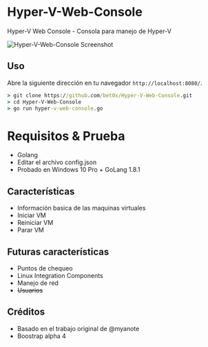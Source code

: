 # Hyper-V-Web-Console
Hyper-V Web Console - Consola para manejo de Hyper-V

![Hyper-V-Web-Console Screenshot](https://raw.githubusercontent.com/bet0x/Hyper-V-Web-Console/master/example.png)

## Uso
Abre la siguiente dirección en tu navegador `http://localhost:8080/`.
``` cmd
> git clone https://github.com/bet0x/Hyper-V-Web-Console.git
> cd Hyper-V-Web-Console
> go run hyper-v-web-console.go
```

# Requisitos & Prueba
* Golang
* Editar el archivo config.json
* Probado en Windows 10 Pro + GoLang 1.8.1

## Características
* Información basica de las maquinas virtuales
* Iniciar VM
* Reiniciar VM
* Parar VM

## Futuras características
* Puntos de chequeo
* Linux Integration Components
* Manejo de red
* ~~Usuarios~~

## Créditos
* Basado en el trabajo original de @myanote
* Boostrap alpha 4
